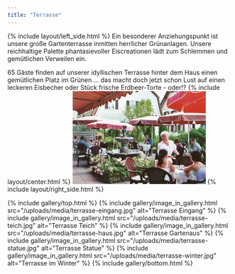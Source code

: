 ```yaml
---
title: "Terrasse"
---
```


{% include layout/left_side.html %}
Ein besonderer Anziehungspunkt ist unsere große Gartenterrasse inmitten herrlicher Grünanlagen. Unsere reichhaltige Palette phantasievoller Eiscreationen lädt zum Schlemmen und gemütlichen Verweilen ein.

65 Gäste finden auf unserer idyllischen Terrasse hinter dem Haus einen gemütlichen Platz im Grünen ... das macht doch jetzt schon Lust auf einen leckeren Eisbecher oder Stück frische Erdbeer-Torte - oder!?
{% include layout/center.html %}
![Terrasse Tische](/uploads/media/terrasse-tische.jpg)
{% include layout/right_side.html %}

{% include gallery/top.html %}
{% include gallery/image_in_gallery.html                                     src="/uploads/media/terrasse-eingang.jpg"
    alt="Terrasse Eingang"
%}
{% include gallery/image_in_gallery.html                                     src="/uploads/media/terrasse-teich.jpg"
    alt="Terrasse Teich"
%}
{% include gallery/image_in_gallery.html                                     src="/uploads/media/terrasse-haus.jpg"
    alt="Terrasse Gartenaus"
%}
{% include gallery/image_in_gallery.html                                     src="/uploads/media/terrasse-statue.jpg"
    alt="Terrasse Statue"
%}
{% include gallery/image_in_gallery.html                                     src="/uploads/media/terrasse-winter.jpg"
    alt="Terrasse im Winter"
%}
{% include gallery/bottom.html %}
